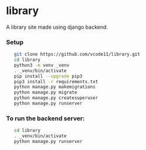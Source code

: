# library
A library site made using django backend.
### Setup 
```bash
   git clone https://github.com/vcode11/library.git
   cd library
   python3 -m venv _venv
   . _venv/bin/activate
   pip install --upgrade pip3
   pip3 install -r requirements.txt
   python manage.py makemigrations
   python manage.py migrate
   python manage.py createsuperuser
   python manage.py runserver
```
### To run the  backend server:
```bash
   cd library
   . _venv/bin/activate
   python manage.py runserver
```

